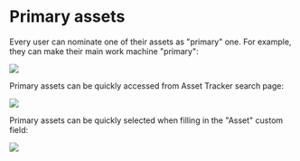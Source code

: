 # Primary assets

Every user can nominate one of their assets as "primary" one. For example, they can make their main work machine "primary":

![](https://confluence.spartez.com/download/attachments/34603494/primary1.png?version=1&modificationDate=1487172244811&api=v2&effects=drop-shadow)

Primary assets can be quickly accessed from Asset Tracker search page:

![](https://confluence.spartez.com/download/attachments/34603494/primary.png?version=2&modificationDate=1487172167072&api=v2&effects=drop-shadow)

Primary assets can be quickly selected when filling in the "Asset" custom field:

![](https://confluence.spartez.com/download/attachments/34603494/primary3.png?version=1&modificationDate=1480074323156&api=v2&effects=drop-shadow)

